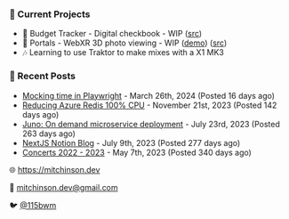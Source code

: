 ### 📌 Current Projects
- 💸 Budget Tracker - Digital checkbook - WIP ([src](https://github.com/bmitchinson/budget-entry))
- 📸 Portals - WebXR 3D photo viewing - WIP ([demo](https://portals.mitchinson.dev/)) ([src](https://github.com/bmitchinson/vr-jpg-viewer-webxr))
- 🎶 Learning to use Traktor to make mixes with a X1 MK3

### 📝 Recent Posts

- [Mocking time in Playwright](https://blog.mitchinson.dev/playwright-mock-time) - March 26th, 2024 (Posted 16 days ago)
- [Reducing Azure Redis 100% CPU](https://blog.mitchinson.dev/redis-cpu) - November 21st, 2023 (Posted 142 days ago)
- [Juno: On demand microservice deployment](https://blog.mitchinson.dev/juno) - July 23rd, 2023 (Posted 263 days ago)
- [NextJS Notion Blog](https://blog.mitchinson.dev/blog-2023) - July 9th, 2023 (Posted 277 days ago)
- [Concerts 2022 - 2023](https://blog.mitchinson.dev/concerts-2023) - May 7th, 2023 (Posted 340 days ago)

🌐 https://mitchinson.dev

💌 mitchinson.dev@gmail.com

🐦 [@115bwm](https://twitter.com/115bwm)
